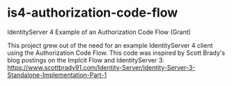 # is4-authorization-code-flow
IdentityServer 4 Example of an Authorization Code Flow (Grant)

This project grew out of the need for an example IdentityServer 4 client using the Authorization Code Flow. This code was inspired by Scott Brady's blog postings on the Implcit Flow and IdentityServer 3:  https://www.scottbrady91.com/Identity-Server/Identity-Server-3-Standalone-Implementation-Part-1




